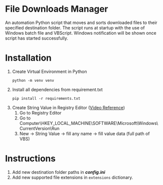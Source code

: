 # File Downloads Manager
An automation Python script that moves and sorts downloaded files to their specified destination folder. The script runs at startup with the use of Windows batch file and VBScript. Windows notification will be shown once script has started successfully.


# Installation
1. Create Virtual Environment in Python
   ```
   python -m venv venv
   ```
2. Install all dependencies from requirement.txt
   ```
   pip install -r requirements.txt
   ```
3. Create String Value in Registry Editor ([Video Reference](https://www.youtube.com/watch?v=XWV9tatoPQI&ab_channel=CodeBear))
   1. Go to Registry Editor
   2. Go to Computer\HKEY_LOCAL_MACHINE\SOFTWARE\Microsoft\Windows\CurrentVersion\Run
   3. New &rarr; String Value &rarr; fill any name &rarr; fill value data (full path of VBS)

# Instructions
1. Add new destination folder paths in ***config.ini***
2. Add new supported file extensions in `extensions` dictionary.

